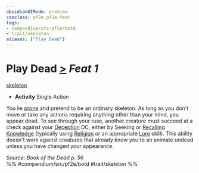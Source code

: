```yaml
---
obsidianUIMode: preview
cssclass: pf2e,pf2e-feat
tags:
- compendium/src/pf2e/botd
- trait/skeleton
aliases: ["Play Dead"]
---
```

# Play Dead  [>](chapter-9-playing-the-game.md#Actions "Single Action") *Feat 1*  
[skeleton](skeleton-b1.md "Skeleton Ancestry & Heritage Trait")  

- **Activity** Single Action

You lie [prone](conditions.md#Prone) and pretend to be an ordinary skeleton. As long as you don't move or take any actions requiring anything other than your mind, you appear dead. To see through your ruse, another creature must succeed at a check against your [Deception](skills.md#Deception) DC, either by Seeking or [Recalling Knowledge](recall-knowledge.md) (typically using [Religion](skills.md#Religion) or an appropriate [Lore](skills.md#Lore) skill). This ability doesn't work against creatures that already know you're an animate undead unless you have changed your appearance.

*Source: Book of the Dead p. 56*  
%% #compendium/src/pf2e/botd #trait/skeleton %%